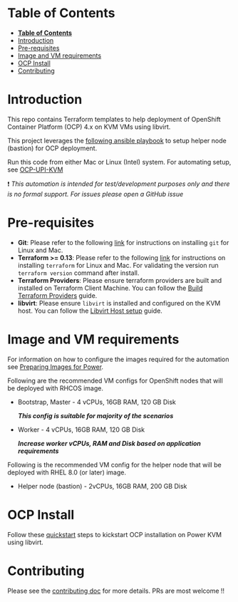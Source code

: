 # **Table of Contents**

- [**Table of Contents**](#table-of-contents)
- [Introduction](#introduction)
- [Pre-requisites](#pre-requisites)
- [Image and VM requirements](#image-and-vm-requirements)
- [OCP Install](#ocp-install)
- [Contributing](#contributing)


# Introduction
This repo contains Terraform templates to help deployment of OpenShift Container Platform (OCP) 4.x on KVM VMs using
libvirt.

This project leverages the [following ansible playbook](https://github.com/RedHatOfficial/ocp4-helpernode) to setup
helper node (bastion) for OCP deployment.

Run this code from either Mac or Linux (Intel) system. For automating setup, see
[OCP-UPI-KVM](https://github.com/ocp-power-automation/ocp-upi-kvm)

:heavy_exclamation_mark: *This automation is intended for test/development purposes only and there is no formal support. For issues please open a GitHub issue*

# Pre-requisites
- **Git**: Please refer to the following [link](https://git-scm.com/book/en/v2/Getting-Started-Installing-Git) for instructions
on installing `git` for Linux and Mac.
- **Terraform >= 0.13**: Please refer to the following [link](https://learn.hashicorp.com/terraform/getting-started/install.html) for instructions on installing `terraform` for Linux and Mac. For validating the version run `terraform version` command after install.
- **Terraform Providers**: Please ensure terraform providers are built and installed on Terraform Client Machine. You can follow the [Build Terraform Providers](https://github.com/ocp-power-automation/ocp4-upi-kvm/blob/master/docs/terraform-provider-build.md) guide.
- **libvirt**: Please ensure `libvirt` is installed and configured on the KVM host. You can follow the [Libvirt Host setup](https://github.com/ocp-power-automation/ocp4-upi-kvm/blob/master/docs/libvirt-host-setup.md) guide.


# Image and VM requirements

For information on how to configure the images required for the automation see [Preparing Images for Power](https://github.com/ocp-power-automation/ocp4-upi-kvm/blob/master/docs/prepare-images.md).

Following are the recommended VM configs for OpenShift nodes that will be deployed with RHCOS image.
- Bootstrap, Master - 4 vCPUs, 16GB RAM, 120 GB Disk

   **_This config is suitable for majority of the scenarios_**
- Worker - 4 vCPUs, 16GB RAM, 120 GB Disk

   **_Increase worker vCPUs, RAM and Disk based on application requirements_**

Following is the recommended VM config for the helper node that will be deployed with RHEL 8.0 (or later) image.
- Helper node (bastion) - 2vCPUs, 16GB RAM, 200 GB Disk

# OCP Install

Follow these [quickstart](https://github.com/ocp-power-automation/ocp4-upi-kvm/blob/master/docs/quickstart.md) steps to kickstart OCP installation on Power KVM using libvirt.

# Contributing
Please see the [contributing doc](https://github.com/ocp-power-automation/ocp4-upi-kvm/blob/master/CONTRIBUTING.md) for more details.
PRs are most welcome !!